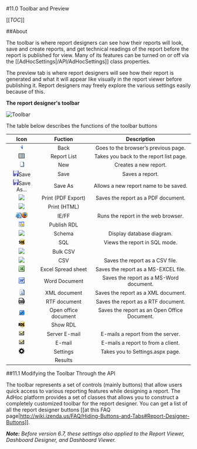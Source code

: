 #11.0 Toolbar and Preview

[[_TOC_]]

##About

The toolbar is where report designers can see how their reports will look, save and create reports, and get technical readings of the report before the report is published for view. Many of its features can be turned on or off via the [[AdHocSettings|/API/AdHocSettings]] class properties.

The preview tab is where report designers will see how their report is generated and what it will appear like visually in the report viewer before publishing it. Report designers may freely explore the various settings easily because of this.

**The report designer's toolbar**

![Toolbar]()

The table below describes the functions of the toolbar buttons

|**Icon**|**Fuction**|**Description**|
|:------:|:---------:|:-------------:|
|![](/FAQ/reporting-features/back.gif)|Back|Goes to the browser’s previous page.|
|![](/FAQ/reporting-features/reportlist.gif)|Report List|Takes you back to the report list page.|
|![](/Guides/ReportDesign/11.0-Toolbar-and-Preview/new.gif)|New|Creates a new report.|
|![](/FAQ/reporting-features/save.gif)Save|Save|Saves a report.|
|![](/FAQ/reporting-features/save.gif)Save As...|Save As|Allows a new report name to be saved.|
|![](http://wiki.izenda.us/FAQ/reporting-features/print-pdf.png)|Print (PDF Export)|Saves the report as a PDF document.|
|![](/FAQ/reporting-features/print-html.gif)|Print (HTML)||
|![](/FAQ/reporting-features/html.gif)![](/FAQ/reporting-features/html-firefox.gif)|IE/FF|Runs the report in the web browser.|
|![](/FAQ/reporting-features/rdl-publish.gif)|Publish RDL||
|![](/FAQ/reporting-features/classdiagramicon.gif)|Schema|Display database diagram.|
|![](/FAQ/reporting-features/sql.gif)|SQL|Views the report in SQL mode.|
|![](/FAQ/reporting-features/csv.gif)|Bulk CSV||
|![](/FAQ/reporting-features/csv.gif)|CSV|Saves the report as a CSV file.|
|![](/FAQ/reporting-features/excel.gif)|Excel Spread sheet|Saves the report as a MS-EXCEL file.|
|![](/FAQ/reporting-features/word.gif)|Word Document|Saves the report as a MS-Word document.|
|![](/FAQ/reporting-features/xml.gif)|XML document|Saves the report as a XML document.|
|![](/FAQ/reporting-features/rtf.gif)|RTF document|Saves the report as a RTF document.|
|![](/FAQ/reporting-features/oo.gif)|Open office document|Saves the report as an Open Office Document.|
|![](/FAQ/reporting-features/rdl.gif)|Show RDL||
|![](/FAQ/reporting-features/email.gif)|Server E-mail|E-mails a report from the server.|
|![](/FAQ/reporting-features/email.gif)|E-mail|E-mails a report to from a client.|
|![](/FAQ/reporting-features/gear.gif)|Settings|Takes you to Settings.aspx page.|
||Results||

##11.1 Modifying the Toolbar Through the API

The toolbar represents a set of controls (mainly buttons) that allow users quick access to various reporting features while designing a report. The AdHoc platform provides a set of classes that allows you to construct a completely customized toolbar for the report designer. You can get a list of all the report designer buttons [[at this FAQ page|http://wiki.izenda.us/FAQ/Hiding-Buttons-and-Tabs#Report-Designer-Buttons]].

_**Note:** Before version 6.7, these settings also applied to the Report Viewer, Dashboard Designer, and Dashboard Viewer._